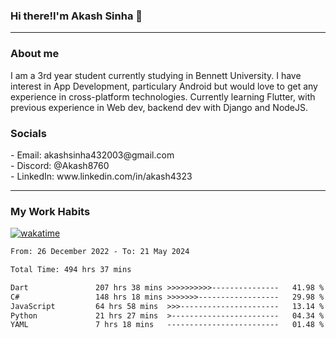 <h3>Hi there!I'm Akash Sinha 👋</h3>

--- 

<h3>About me</h3>
I am a 3rd year student currently studying in Bennett University. I have interest in App Development, particulary Android but would love to get any experience in cross-platform technologies. Currently learning Flutter, with previous experience in Web dev, backend dev with Django and NodeJS.

<h3>Socials</h3>
 - Email: akashsinha432003@gmail.com<br>
 - Discord: @Akash8760<br>
 - LinkedIn: www.linkedin.com/in/akash4323<br>


---

<h3>My Work Habits</h3>

[![wakatime](https://wakatime.com/badge/user/938b2951-49cf-4810-9b9e-c17cde3d3343.svg)](https://wakatime.com/@938b2951-49cf-4810-9b9e-c17cde3d3343)

<!--START_SECTION:waka-->

```txt
From: 26 December 2022 - To: 21 May 2024

Total Time: 494 hrs 37 mins

Dart               207 hrs 38 mins >>>>>>>>>>---------------   41.98 %
C#                 148 hrs 18 mins >>>>>>>------------------   29.98 %
JavaScript         64 hrs 58 mins  >>>----------------------   13.14 %
Python             21 hrs 27 mins  >------------------------   04.34 %
YAML               7 hrs 18 mins   -------------------------   01.48 %
```

<!--END_SECTION:waka-->

